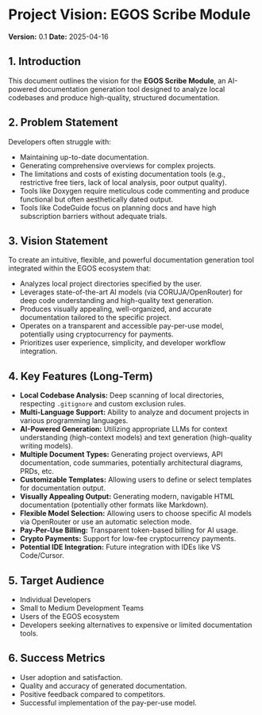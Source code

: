 # Project Vision: EGOS Scribe Module

**Version:** 0.1
**Date:** 2025-04-16

## 1. Introduction

This document outlines the vision for the **EGOS Scribe Module**, an AI-powered documentation generation tool designed to analyze local codebases and produce high-quality, structured documentation.

## 2. Problem Statement

Developers often struggle with:
*   Maintaining up-to-date documentation.
*   Generating comprehensive overviews for complex projects.
*   The limitations and costs of existing documentation tools (e.g., restrictive free tiers, lack of local analysis, poor output quality).
*   Tools like Doxygen require meticulous code commenting and produce functional but often aesthetically dated output.
*   Tools like CodeGuide focus on planning docs and have high subscription barriers without adequate trials.

## 3. Vision Statement

To create an intuitive, flexible, and powerful documentation generation tool integrated within the EGOS ecosystem that:
*   Analyzes local project directories specified by the user.
*   Leverages state-of-the-art AI models (via CORUJA/OpenRouter) for deep code understanding and high-quality text generation.
*   Produces visually appealing, well-organized, and accurate documentation tailored to the specific project.
*   Operates on a transparent and accessible pay-per-use model, potentially using cryptocurrency for payments.
*   Prioritizes user experience, simplicity, and developer workflow integration.

## 4. Key Features (Long-Term)

*   **Local Codebase Analysis:** Deep scanning of local directories, respecting `.gitignore` and custom exclusion rules.
*   **Multi-Language Support:** Ability to analyze and document projects in various programming languages.
*   **AI-Powered Generation:** Utilizing appropriate LLMs for context understanding (high-context models) and text generation (high-quality writing models).
*   **Multiple Document Types:** Generating project overviews, API documentation, code summaries, potentially architectural diagrams, PRDs, etc.
*   **Customizable Templates:** Allowing users to define or select templates for documentation output.
*   **Visually Appealing Output:** Generating modern, navigable HTML documentation (potentially other formats like Markdown).
*   **Flexible Model Selection:** Allowing users to choose specific AI models via OpenRouter or use an automatic selection mode.
*   **Pay-Per-Use Billing:** Transparent token-based billing for AI usage.
*   **Crypto Payments:** Support for low-fee cryptocurrency payments.
*   **Potential IDE Integration:** Future integration with IDEs like VS Code/Cursor.

## 5. Target Audience

*   Individual Developers
*   Small to Medium Development Teams
*   Users of the EGOS ecosystem
*   Developers seeking alternatives to expensive or limited documentation tools.

## 6. Success Metrics

*   User adoption and satisfaction.
*   Quality and accuracy of generated documentation.
*   Positive feedback compared to competitors.
*   Successful implementation of the pay-per-use model.
